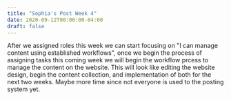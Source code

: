 ```yaml
---
title: "Sophia's Post Week 4"
date: 2020-09-12T00:00:00-04:00
draft: false
---
```


After we assigned roles this week we can start focusing on "I can manage content using established workflows", once we begin the process of assigning tasks this coming week we will begin the workflow prcess to manage the content on the website. This will look like editing the website design, begin the content collection, and implementation of both for the next two weeks. Maybe more time since not everyone is used to the posting system yet.
